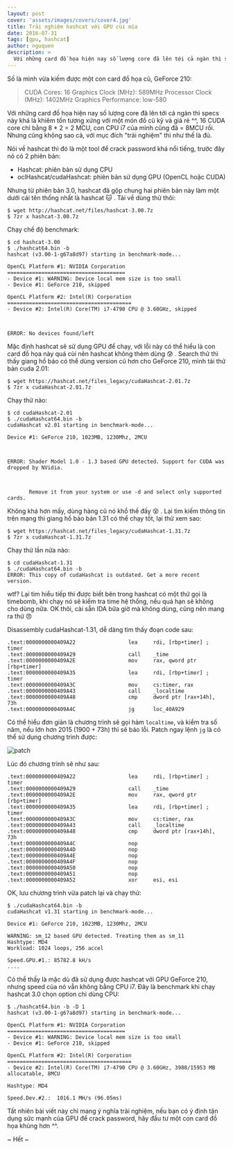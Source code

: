 ```yaml
---
layout: post
cover: 'assets/images/covers/cover4.jpg'
title: Trải nghiệm hashcat với GPU cùi mía
date: 2016-07-31
tags: [gpu, hashcat]
author: nguquen
description: >
  Với những card đồ họa hiện nay số lượng core đã lên tới cả ngàn thì specs này khá là khiêm tốn tương xứng với một món đồ cũ kỹ và giá rẻ ^^, 16 CUDA core chỉ bằng 8 * 2 = 2 MCU,  con CPU i7 của mình cũng đã = 8MCU rồi. Nhưng cũng không sao cả, với mục đích "trải nghiệm" thì như thế là đủ.
---
```


Số là mình vừa kiếm được một con card đồ họa cũ, GeForce 210:

> CUDA Cores: 16
> Graphics Clock (MHz): 589MHz
> Processor Clock (MHz): 1402MHz
> Graphics Performance: low-580

Với những card đồ họa hiện nay số lượng core đã lên tới cả ngàn thì specs này khá là khiêm tốn tương xứng với một món đồ cũ kỹ và giá rẻ ^^, 16 CUDA core chỉ bằng 8 * 2 = 2 MCU,  con CPU i7 của mình cũng đã = 8MCU rồi. Nhưng cũng không sao cả, với mục đích "trải nghiệm" thì như thế là đủ.

Nói về hashcat thì đó là một tool để crack password khá nổi tiếng, trước đây nó có 2 phiên bản:
- Hashcat: phiên bản sử dụng CPU
- oclHashcat/cudaHashcat: phiên bản sử dụng GPU (OpenCL hoặc CUDA)

Nhưng từ phiên bản 3.0, hashcat đã gộp chung hai phiên bản này làm một dưới cái tên thống nhất là hashcat :cat: . Tải về dùng thử thôi:
```
$ wget http://hashcat.net/files/hashcat-3.00.7z
$ 7zr x hashcat-3.00.7z
```
Chạy chế độ benchmark:
```
$ cd hashcat-3.00
$ ./hashcat64.bin -b
hashcat (v3.00-1-g67a8d97) starting in benchmark-mode...

OpenCL Platform #1: NVIDIA Corporation
======================================
- Device #1: WARNING: Device local mem size is too small
- Device #1: GeForce 210, skipped

OpenCL Platform #2: Intel(R) Corporation
========================================
- Device #2: Intel(R) Core(TM) i7-4790 CPU @ 3.60GHz, skipped



ERROR: No devices found/left

```
Mặc định hashcat sẽ sử dụng GPU để chạy, với lỗi này có thể hiểu là con card đồ họa này quá cùi nên hashcat không thèm dùng :cold_sweat: . Search thử thì thấy giang hồ bảo có thể dùng version cũ hơn cho GeForce 210, mình tải thử bản cuda 2.01:
```
$ wget https://hashcat.net/files_legacy/cudaHashcat-2.01.7z
$ 7zr x cudaHashcat-2.01.7z
```
Chạy thử nào:
```
$ cd cudaHashcat-2.01
$ ./cudaHashcat64.bin -b
cudaHashcat v2.01 starting in benchmark-mode...

Device #1: GeForce 210, 1023MB, 1230Mhz, 2MCU



ERROR: Shader Model 1.0 - 1.3 based GPU detected. Support for CUDA was dropped by NVidia.



       Remove it from your system or use -d and select only supported cards.
```
Không khá hơn mấy, dùng hàng cũ nó khổ thế đấy :dizzy_face: . Lại tìm kiếm thông tin trên mạng thì giang hồ bảo bản 1.31 có thể chạy tốt, lại thử xem sao:
```
$ wget https://hashcat.net/files_legacy/cudaHashcat-1.31.7z
$ 7zr x cudaHashcat-1.31.7z
```
Chạy thử lần nữa nào:
```
$ cd cudaHashcat-1.31
$ ./cudaHashcat64.bin -b
ERROR: This copy of cudaHashcat is outdated. Get a more recent version.
```
wtf? Lại tìm hiểu tiếp thì được biết bên trong hashcat có một thứ gọi là timebomb, khi chạy nó sẽ kiểm tra time hệ thống, nếu quá hạn sẽ không cho dùng nữa. OK thôi, cài sẵn IDA bữa giờ mà không dùng, cũng nên mang ra thử :angry:

Disassembly cudaHashcat-1.31, dễ dàng tìm thấy đoạn code sau:
```
.text:0000000000409A22                 lea     rdi, [rbp+timer] ; timer
.text:0000000000409A29                 call    _time
.text:0000000000409A2E                 mov     rax, qword ptr [rbp+timer]
.text:0000000000409A35                 lea     rdi, [rbp+timer] ; timer
.text:0000000000409A3C                 mov     cs:timer, rax
.text:0000000000409A43                 call    _localtime
.text:0000000000409A48                 cmp     dword ptr [rax+14h], 73h
.text:0000000000409A4C                 jg      loc_40A929
```
Có thể hiểu đơn giản là chương trình sẽ gọi hàm `localtime`, và kiểm tra số năm, nếu lớn hơn  2015 (1900 + 73h) thì sẽ báo lỗi. Patch ngay lệnh `jg` là có thể sử dụng chương trình được:

![patch](https://i.gyazo.com/39bc479a790662e2a8ec0b3f9e559dd4.png)

Lúc đó chương trình sẽ như sau:
```
.text:0000000000409A22                 lea     rdi, [rbp+timer] ; timer
.text:0000000000409A29                 call    _time
.text:0000000000409A2E                 mov     rax, qword ptr [rbp+timer]
.text:0000000000409A35                 lea     rdi, [rbp+timer] ; timer
.text:0000000000409A3C                 mov     cs:timer, rax
.text:0000000000409A43                 call    _localtime
.text:0000000000409A48                 cmp     dword ptr [rax+14h], 73h
.text:0000000000409A4C                 nop
.text:0000000000409A4D                 nop
.text:0000000000409A4E                 nop
.text:0000000000409A4F                 nop
.text:0000000000409A50                 nop
.text:0000000000409A51                 nop
.text:0000000000409A52                 xor     esi, esi
```

OK, lưu chương trình vừa patch lại và chạy thử:
```
$ ./cudaHashcat64.bin -b
cudaHashcat v1.31 starting in benchmark-mode...

Device #1: GeForce 210, 1023MB, 1230Mhz, 2MCU

WARNING: sm_12 based GPU detected. Treating them as sm_11
Hashtype: MD4
Workload: 1024 loops, 256 accel

Speed.GPU.#1.: 85782.8 kH/s
....
```

Có thể thấy là mặc dù đã sử dụng được hashcat với GPU GeForce 210, nhưng speed của nó vẫn không bằng CPU i7. Đây là benchmark khi chạy hashcat 3.0 chọn option chỉ dùng CPU:
```
$ ./hashcat64.bin -b -D 1
hashcat (v3.00-1-g67a8d97) starting in benchmark-mode...

OpenCL Platform #1: NVIDIA Corporation
======================================
- Device #1: WARNING: Device local mem size is too small
- Device #1: GeForce 210, skipped

OpenCL Platform #2: Intel(R) Corporation
========================================
- Device #2: Intel(R) Core(TM) i7-4790 CPU @ 3.60GHz, 3988/15953 MB allocatable, 8MCU

Hashtype: MD4

Speed.Dev.#2.:  1016.1 MH/s (96.05ms)
```

Tất nhiên bài viết này chỉ mang ý nghĩa trải nghiệm, nếu bạn có ý định tận dụng sức mạnh của GPU để crack password, hãy đầu tư một con card đồ họa khủng hơn ^^.

~ Hết ~
